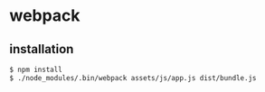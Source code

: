 # webpack
installation
-----
```bash
$ npm install
$ ./node_modules/.bin/webpack assets/js/app.js dist/bundle.js
```
